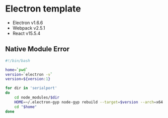 # Electron template

* Electron v1.6.6
* Webpack v2.5.1
* React v15.5.4

## Native Module Error

```bash
#!/bin/bash

home=`pwd`
version=`electron -v`
version=${version:1}

for dir in 'serialport'
do
    cd node_modules/$dir
	HOME=~/.electron-gyp node-gyp rebuild --target=$version --arch=x64 --dist http://atom.io/download/atom-shell
	cd "$home"
done
```
